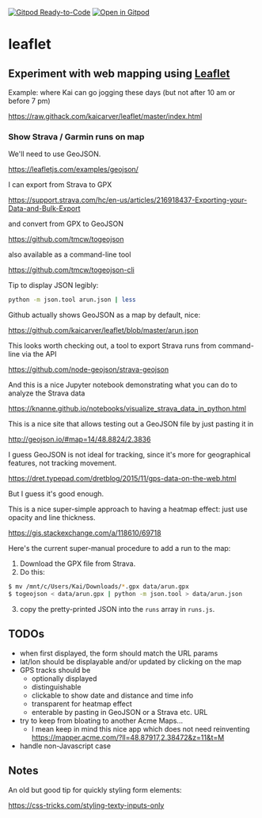 [![Gitpod Ready-to-Code](https://img.shields.io/badge/Gitpod-Ready--to--Code-blue?logo=gitpod)](https://gitpod.io/#https://github.com/kaicarver/leaflet) 
[![Open in Gitpod](https://gitpod.io/button/open-in-gitpod.svg)](https://gitpod.io/#https://github.com/kaicarver/leaflet)

# leaflet

## Experiment with web mapping using [Leaflet](https://leafletjs.com/)

Example: where Kai can go jogging these days
(but not after 10 am or before 7 pm)

https://raw.githack.com/kaicarver/leaflet/master/index.html

### Show Strava / Garmin runs on map

We'll need to use GeoJSON.

https://leafletjs.com/examples/geojson/

I can export from Strava to GPX

https://support.strava.com/hc/en-us/articles/216918437-Exporting-your-Data-and-Bulk-Export

and convert from GPX to GeoJSON

https://github.com/tmcw/togeojson

also available as a command-line tool

https://github.com/tmcw/togeojson-cli

Tip to display JSON legibly:

```bash
python -m json.tool arun.json | less
```

Github actually shows GeoJSON as a map by default, nice:

https://github.com/kaicarver/leaflet/blob/master/arun.json

This looks worth checking out, a tool to export Strava runs from command-line via the API

https://github.com/node-geojson/strava-geojson

And this is a nice Jupyter notebook demonstrating what you can do to analyze the Strava data

https://knanne.github.io/notebooks/visualize_strava_data_in_python.html

This is a nice site that allows testing out a GeoJSON file by just pasting it in

http://geojson.io/#map=14/48.8824/2.3836

I guess GeoJSON is not ideal for tracking, since it's more for geographical features, not tracking movement.

https://dret.typepad.com/dretblog/2015/11/gps-data-on-the-web.html

But I guess it's good enough.

This is a nice super-simple approach to having a heatmap effect: just use opacity and line thickness.

https://gis.stackexchange.com/a/118610/69718

Here's the current super-manual procedure to add a run to the map:

1. Download the GPX file from Strava.
2. Do this:

```bash
$ mv /mnt/c/Users/Kai/Downloads/*.gpx data/arun.gpx
$ togeojson < data/arun.gpx | python -m json.tool > data/arun.json
```

3. copy the pretty-printed JSON into the `runs` array in `runs.js`.


## TODOs

* when first displayed, the form should match the URL params 
* lat/lon should be displayable and/or updated by clicking on the map
* GPS tracks should be
  * optionally displayed
  * distinguishable
  * clickable to show date and distance and time info
  * transparent for heatmap effect
  * enterable by pasting in GeoJSON or a Strava etc. URL
* try to keep from bloating to another Acme Maps...
  * I mean keep in mind this nice app which does not need reinventing https://mapper.acme.com/?ll=48.87917,2.38472&z=11&t=M
* handle non-Javascript case

## Notes

An old but good tip for quickly styling form elements:

https://css-tricks.com/styling-texty-inputs-only
